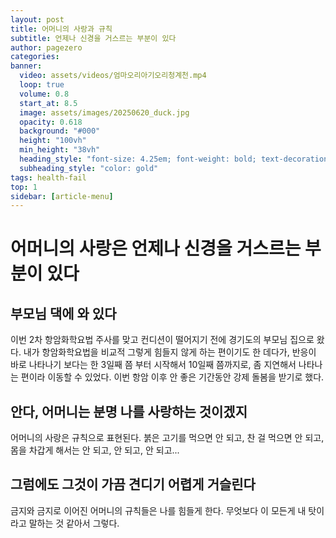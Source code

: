 ```yaml
---
layout: post
title: 어머니의 사랑과 규칙
subtitle: 언제나 신경을 거스르는 부분이 있다
author: pagezero
categories: 
banner:
  video: assets/videos/엄마오리아기오리청계천.mp4
  loop: true
  volume: 0.8
  start_at: 8.5
  image: assets/images/20250620_duck.jpg
  opacity: 0.618
  background: "#000"
  height: "100vh"
  min_height: "38vh"
  heading_style: "font-size: 4.25em; font-weight: bold; text-decoration: underline"
  subheading_style: "color: gold"
tags: health-fail
top: 1
sidebar: [article-menu]
---
```

# 어머니의 사랑은 언제나 신경을 거스르는 부분이 있다
## 부모님 댁에 와 있다
이번 2차 항암화학요법 주사를 맞고 컨디션이 떨어지기 전에 경기도의 부모님 집으로 왔다. 내가 항암화학요법을 비교적 그렇게 힘들지 않게 하는 편이기도 한 데다가, 반응이 바로 나타나기 보다는 한 3일째 쯤 부터 시작해서 10일째 쯤까지로, 좀 지연해서 나타나는 편이라 이동할 수 있었다. 이번 항암 이후 안 좋은 기간동안 강제 돌봄을 받기로 했다.

## 안다, 어머니는 분명 나를 사랑하는 것이겠지
어머니의 사랑은 규칙으로 표현된다. 붉은 고기를 먹으면 안 되고, 찬 걸 먹으면 안 되고, 몸을 차갑게 해서는 안 되고, 안 되고, 안 되고... 

## 그럼에도 그것이 가끔 견디기 어렵게 거슬린다
금지와 금지로 이어진 어머니의 규칙들은 나를 힘들게 한다. 무엇보다 이 모든게 내 탓이라고 말하는 것 같아서 그렇다.